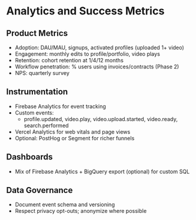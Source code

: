 # Analytics and Success Metrics

## Product Metrics
- Adoption: DAU/MAU, signups, activated profiles (uploaded 1+ video)
- Engagement: monthly edits to profile/portfolio, video plays
- Retention: cohort retention at 1/4/12 months
- Workflow penetration: % users using invoices/contracts (Phase 2)
- NPS: quarterly survey

## Instrumentation
- Firebase Analytics for event tracking
- Custom events:
  - profile.updated, video.play, video.upload.started, video.ready, search.performed
- Vercel Analytics for web vitals and page views
- Optional: PostHog or Segment for richer funnels

## Dashboards
- Mix of Firebase Analytics + BigQuery export (optional) for custom SQL

## Data Governance
- Document event schema and versioning
- Respect privacy opt-outs; anonymize where possible
